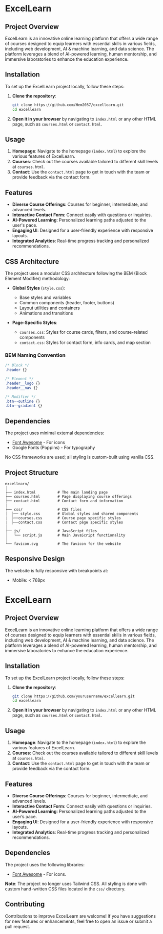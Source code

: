 # ExcelLearn

## Project Overview
ExcelLearn is an innovative online learning platform that offers a wide range of courses designed to equip learners with essential skills in various fields, including web development, AI & machine learning, and data science. The platform leverages a blend of AI-powered learning, human mentorship, and immersive laboratories to enhance the education experience.

## Installation
To set up the ExcelLearn project locally, follow these steps:

1. **Clone the repository**:
   ```bash
   git clone https://github.com/Hem2057/excellearn.git
   cd excellearn
   ```

2. **Open it in your browser** by navigating to `index.html` or any other HTML page, such as `courses.html` or `contact.html`.

## Usage
1. **Homepage**: Navigate to the homepage (`index.html`) to explore the various features of ExcelLearn.
2. **Courses**: Check out the courses available tailored to different skill levels at `courses.html`.
3. **Contact**: Use the `contact.html` page to get in touch with the team or provide feedback via the contact form.

## Features
- **Diverse Course Offerings**: Courses for beginner, intermediate, and advanced levels.
- **Interactive Contact Form**: Connect easily with questions or inquiries.
- **AI-Powered Learning**: Personalized learning paths adjusted to the user's pace.
- **Engaging UI**: Designed for a user-friendly experience with responsive layouts.
- **Integrated Analytics**: Real-time progress tracking and personalized recommendations.

## CSS Architecture
The project uses a modular CSS architecture following the BEM (Block Element Modifier) methodology:

- **Global Styles** (`style.css`):
  - Base styles and variables
  - Common components (header, footer, buttons)
  - Layout utilities and containers
  - Animations and transitions

- **Page-Specific Styles**:
  - `courses.css`: Styles for course cards, filters, and course-related components
  - `contact.css`: Styles for contact form, info cards, and map section

### BEM Naming Convention
```css
/* Block */
.header {}

/* Element */
.header__logo {}
.header__nav {}

/* Modifier */
.btn--outline {}
.btn--gradient {}
```

## Dependencies
The project uses minimal external dependencies:
- [Font Awesome](https://fontawesome.com/) - For icons
- Google Fonts (Poppins) - For typography

No CSS frameworks are used; all styling is custom-built using vanilla CSS.

## Project Structure
```
excellearn/
│
├── index.html          # The main landing page
├── courses.html        # Page displaying course offerings
├── contact.html        # Contact form and information
|
├── css/                # CSS files
|  ├── style.css        # Global styles and shared components
|  ├──courses.css       # Course page specific styles
|  ├──contact.css       # Contact page specific styles
│
├── js/                 # JavaScript files
│   └── script.js       # Main JavaScript functionality
│
└── favicon.svg         # The favicon for the website
```

## Responsive Design
The website is fully responsive with breakpoints at:
- Mobile: < 768px


# ExcelLearn

## Project Overview
ExcelLearn is an innovative online learning platform that offers a wide range of courses designed to equip learners with essential skills in various fields, including web development, AI & machine learning, and data science. The platform leverages a blend of AI-powered learning, human mentorship, and immersive laboratories to enhance the education experience.

## Installation
To set up the ExcelLearn project locally, follow these steps:

1. **Clone the repository**:
   ```bash
   git clone https://github.com/yourusername/excellearn.git
   cd excellearn
   ```

2. **Open it in your browser** by navigating to `index.html` or any other HTML page, such as `courses.html` or `contact.html`.

## Usage
1. **Homepage**: Navigate to the homepage (`index.html`) to explore the various features of ExcelLearn.
2. **Courses**: Check out the courses available tailored to different skill levels at `courses.html`.
3. **Contact**: Use the `contact.html` page to get in touch with the team or provide feedback via the contact form.

## Features
- **Diverse Course Offerings**: Courses for beginner, intermediate, and advanced levels.
- **Interactive Contact Form**: Connect easily with questions or inquiries.
- **AI-Powered Learning**: Personalized learning paths adjusted to the user’s pace.
- **Engaging UI**: Designed for a user-friendly experience with responsive layouts.
- **Integrated Analytics**: Real-time progress tracking and personalized recommendations.

## Dependencies
The project uses the following libraries:
- [Font Awesome](https://fontawesome.com/) - For icons.

**Note**: The project no longer uses Tailwind CSS. All styling is done with custom hand-written CSS files located in the `css/` directory.



## Contributing
Contributions to improve ExcelLearn are welcome! If you have suggestions for new features or enhancements, feel free to open an issue or submit a pull request.


